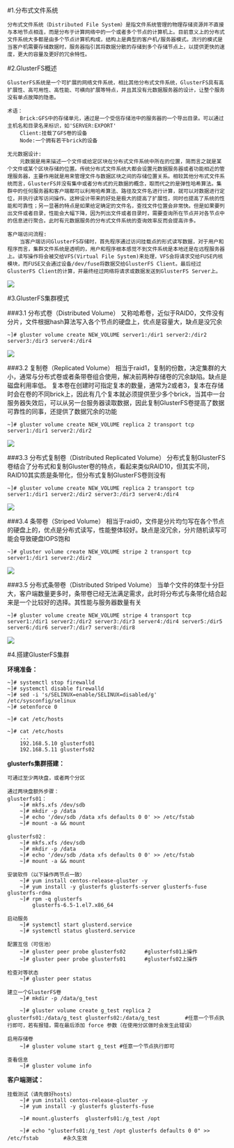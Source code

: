 #1.分布式文件系统

	分布式文件系统（Distributed File System）是指文件系统管理的物理存储资源并不直接与本地节点相连，而是分布于计算网络中的一个或者多个节点的计算机上。目前意义上的分布式文件系统大多都是由多个节点计算机构成，结构上是典型的客户机/服务器模式。流行的模式是当客户机需要存储数据时，服务器指引其将数据分散的存储到多个存储节点上，以提供更快的速度，更大的容量及更好的冗余特性。

#2.GlusterFS概述

	GlusterFS系统是一个可扩展的网络文件系统，相比其他分布式文件系统，GlusterFS具有高扩展性、高可用性、高性能、可横向扩展等特点，并且其没有元数据服务器的设计，让整个服务没有单点故障的隐患。

	术语：
		Brick:GFS中的存储单元，通过是一个受信存储池中的服务器的一个导出目录。可以通过主机名和目录名来标识，如'SERVER:EXPORT'
		Client:挂载了GFS卷的设备
		Node:一个拥有若干brick的设备

	无元数据设计:
		元数据是用来描述一个文件或给定区块在分布式文件系统中所在的位置，简而言之就是某个文件或某个区块存储的位置。传统分布式文件系统大都会设置元数据服务器或者功能相近的管理服务器，主要作用就是用来管理文件与数据区块之间的存储位置关系。相较其他分布式文件系统而言，GlusterFS并没有集中或者分布式的元数据的概念，取而代之的是弹性哈希算法。集群中的任何服务器和客户端都可以利用哈希算法、路径及文件名进行计算，就可以对数据进行定位，并执行读写访问操作。这种设计带来的好处是极大的提高了扩展性，同时也提高了系统的性能和可靠性；另一显著的特点是如果给定确定的文件名，查找文件位置会非常快。但是如果要列出文件或者目录，性能会大幅下降，因为列出文件或者目录时，需要查询所在节点并对各节点中的信息进行聚合。此时有元数据服务的分布式文件系统的查询效率反而会提高许多。

	客户端访问流程:
		当客户端访问GlusterFS存储时，首先程序通过访问挂载点的形式读写数据，对于用户和程序而言，集群文件系统是透明的，用户和程序根本感觉不到文件系统是本地还是在远程服务器上。读写操作将会被交给VFS(Virtual File System)来处理，VFS会将请求交给FUSE内核模块，而FUSE又会通过设备/dev/fuse将数据交给GlusterFS Client。最后经过GlusterFS Client的计算，并最终经过网络将请求或数据发送到GlusterFS Server上。

![](./picture/1.png)

#3.GlusterFS集群模式

###3.1 分布式卷（Distributed Volume）
又称哈希卷，近似于RAID0，文件没有分片，文件根据hash算法写入各个节点的硬盘上，优点是容量大，缺点是没冗余

```
~]# gluster volume create NEW_VOLUME server1:/dir1 server2:/dir2 server3:/dir3 server4:/dir4
```

![](./picture/2.png)

###3.2 复制卷（Replicated Volume）
相当于raid1，复制的份数，决定集群的大小，通常与分布式卷或者条带卷组合使用，解决前两种存储卷的冗余缺陷。缺点是磁盘利用率低。
复本卷在创建时可指定复本的数量，通常为2或者3，复本在存储时会在卷的不同brick上，因此有几个复本就必须提供至少多个brick，当其中一台服务器失效后，可以从另一台服务器读取数据，因此复制GlusterFS卷提高了数据可靠性的同事，还提供了数据冗余的功能

```
~]# gluster volume create NEW_VOLUME replica 2 transport tcp server1:/dir1 server2:/dir2
```

![](./picture/3.png)

###3.3 分布式复制卷（Distributed Replicated Volume）
分布式复制GlusterFS卷结合了分布式和复制Gluster卷的特点，看起来类似RAID10，但其实不同，RAID10其实质是条带化，但分布式复制GlusterFS卷则没有

```
~]# gluster volume create NEW_VOLUME replica 2 transport tcp server1:/dir1 server2:/dir2 server3:/dir3 server4:/dir4
```

![](./picture/4.png)

###3.4 条带卷（Striped Volume）
相当于raid0，文件是分片均匀写在各个节点的硬盘上的，优点是分布式读写，性能整体较好。缺点是没冗余，分片随机读写可能会导致硬盘IOPS饱和

```
~]# gluster volume create NEW_VOLUME stripe 2 transport tcp server1:/dir1 server2:/dir2
```

![](./picture/5.png)

###3.5 分布式条带卷（Distributed Striped Volume）
当单个文件的体型十分巨大，客户端数量更多时，条带卷已经无法满足需求，此时将分布式与条带化结合起来是一个比较好的选择。其性能与服务器数量有关

```
~]# gluster volume create NEW_VOLUME stripe 4 transport tcp server1:/dir1 server2:/dir2 server3:/dir3 server4:/dir4 server5:/dir5 server6:/dir6 server7:/dir7 server8:/dir8
```

![](./picture/6.png)

#4.搭建GlusterFS集群

**环境准备：**

	~]# systemctl stop firewalld
	~]# systemctl disable firewalld
	~]# sed -i 's/SELINUX=enable/SELINUX=disabled/g' /etc/sysconfig/selinux 
	~]# setenforce 0

	~]# cat /etc/hosts
	
	~]# cat /etc/hosts
		...
		192.168.5.10 glusterfs01
		192.168.5.11 glusterfs02

**glusterfs集群搭建：**

	可通过至少两块盘，或者两个分区

	通过两块盘额外步骤：
	glusterfs01：
		~]# mkfs.xfs /dev/sdb
		~]# mkdir -p /data
		~]# echo '/dev/sdb /data xfs defaults 0 0' >> /etc/fstab
		~]# mount -a && mount

	glusterfs02：
		~]# mkfs.xfs /dev/sdb
		~]# mkdir -p /data
		~]# echo '/dev/sdb /data xfs defaults 0 0' >> /etc/fstab
		~]# mount -a && mount
	
	安装软件（以下操作两节点一致）
		~]# yum install centos-release-gluster -y
		~]# yum install -y glusterfs glusterfs-server glusterfs-fuse glusterfs-rdma
		~]# rpm -q glusterfs
			glusterfs-6.5-1.el7.x86_64

	启动服务
		~]# systemctl start glusterd.service 
		~]# systemctl status glusterd.service 

	配置互信（可信池）
		~]# gluster peer probe glusterfs02		#glusterfs01上操作		
		~]# gluster peer probe glusterfs01		#glusterfs02上操作	

	检查对等状态
		~]# gluster peer status 

	建立一个GlusterFS卷
		~]# mkdir -p /data/g_test

		~]# gluster volume create g_test replica 2 glusterfs01:/data/g_test glusterfs02:/data/g_test		#任意一个节点执行即可，若有报错，需在最后添加 force 参数（在使用分区做时会发生此错误）

	启用存储卷
		~]# gluster volume start g_test	#任意一个节点执行即可

	查看信息
		~]# gluster volume info	

**客户端测试：**

	挂载测试（请先做好hosts）
		~]# yum install centos-release-gluster -y
		~]# yum install -y glusterfs glusterfs-fuse

		~]# mount.glusterfs  glusterfs01:/g_test /opt

		~]# echo "glusterfs01:/g_test /opt glusterfs defaults 0 0" >> /etc/fstab		#永久生效